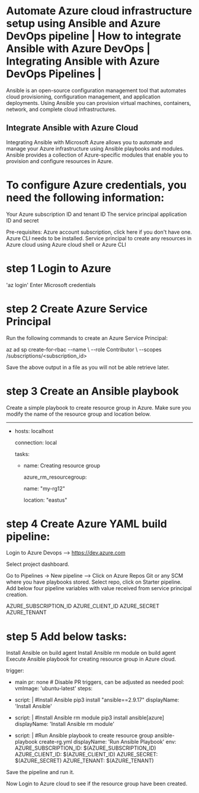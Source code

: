 # Automate Azure cloud infrastructure setup using Ansible and Azure DevOps pipeline | How to integrate Ansible with Azure DevOps | Integrating Ansible with Azure DevOps Pipelines |

Ansible is an open-source configuration management tool that automates cloud provisioning, configuration management, and application deployments. Using Ansible you can provision virtual machines, containers, network, and complete cloud infrastructures.

## Integrate Ansible with Azure Cloud
Integrating Ansible with Microsoft Azure allows you to automate and manage your Azure infrastructure using Ansible playbooks and modules. Ansible provides a collection of Azure-specific modules that enable you to provision and configure resources in Azure.

# To configure Azure credentials, you need the following information:
Your Azure subscription ID and tenant ID
The service principal application ID and secret

Pre-requisites:
Azure account subscription, click here if you don't have one.
Azure CLI needs to be installed.
Service principal to create any resources in Azure cloud using Azure cloud shell or Azure CLI
# step 1 Login to Azure
'az login'
Enter Microsoft credentials

# step 2 Create Azure Service Principal
Run the following commands to create an Azure Service Principal:

az ad sp create-for-rbac --name <service-principal-name> \ 
--role Contributor \ 
--scopes /subscriptions/<subscription_id>

Save the above output in a file as you will not be able retrieve later.

# step 3 Create an Ansible playbook
Create a simple playbook to create resource group in Azure. Make sure you modify the name of the resource group and location below.

---

- hosts: localhost

  connection: local

  tasks:

    - name: Creating resource group

      azure_rm_resourcegroup:

        name: "my-rg12"

        location: "eastus"


# step 4 Create Azure YAML build pipeline:
Login to Azure Devops --> https://dev.azure.com

Select project dashboard.

Go to Pipelines -> New pipeline --> Click on Azure Repos Git or any SCM where you have playbooks stored. Select repo, click on Starter pipeline.
Add below four pipeline variables with value received from service principal creation.

AZURE_SUBSCRIPTION_ID
AZURE_CLIENT_ID
AZURE_SECRET
AZURE_TENANT

# step 5 Add below tasks:
Install Ansible on build agent
Install Ansible rm module on build agent
Execute Ansible playbook for creating resource group in Azure cloud.

trigger:
- main
pr: none  # Disable PR triggers, can be adjusted as needed
pool:
  vmImage: 'ubuntu-latest'
steps:
- script: |
    #Install Ansible
    pip3 install "ansible==2.9.17"
  displayName: 'Install Ansible'
  
- script: |
    #Install Ansible rm module
    pip3 install ansible[azure]
  displayName: 'Install Ansible rm module'
  
- script: |
    #Run Ansible playbook to create resource group
    ansible-playbook create-rg.yml
  displayName: 'Run Ansible Playbook'
  env:
    AZURE_SUBSCRIPTION_ID: $(AZURE_SUBSCRIPTION_ID)
    AZURE_CLIENT_ID: $(AZURE_CLIENT_ID)
    AZURE_SECRET: $(AZURE_SECRET) 
    AZURE_TENANT: $(AZURE_TENANT) 

Save the pipeline and run it.

Now Login to Azure cloud to see if the resource group have been created.